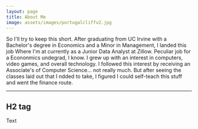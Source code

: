```yaml
---
layout: page
title: About Me
image: assets/images/portugalcliffv2.jpg
---
```


<p>So I'll try to keep this short. After graduating from UC Irvine with a Bachelor's degree in Economics and a Minor in Management, I landed this job Where I'm at currently as a Junior Data Analyst at Zillow. Peculiar job for a Econonmics undegrad, I know. I grew up with an interest in computers, video games, and overall technology. I followed this interest by receiving an Associate's of Computer Science... not really much. But after seeing the classes laid out that I ndded to take, I figured I could self-teach this stuff and went the finance route.</p>

<hr class="major" />

<h2>H2 tag</h2>
<p>Text</p>